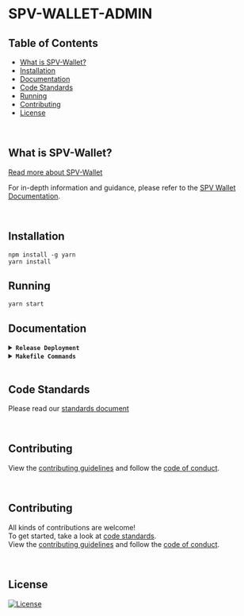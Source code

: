 # SPV-WALLET-ADMIN

## Table of Contents
- [What is SPV-Wallet?](#what-is-spv-wallet)
- [Installation](#installation)
- [Documentation](#documentation)
- [Code Standards](#code-standards)
- [Running](#running)
- [Contributing](#contributing)
- [License](#license)

<br />

## What is SPV-Wallet?
[Read more about SPV-Wallet](https://github.com/bitcoin-sv/spv-wallet/blob/main/README.md)

For in-depth information and guidance, please refer to the [SPV Wallet Documentation](https://docs.bsvblockchain.org/network-topology/applications/spv-wallet).

<br />

## Installation
```shell
npm install -g yarn
yarn install
```

## Running
```shell
yarn start
```

## Documentation
<details>
<summary><strong><code>Release Deployment</code></strong></summary>
<br/>

[goreleaser](https://github.com/goreleaser/goreleaser) for easy binary or library deployment to GitHub and can be installed via: `brew install goreleaser`.

The [.goreleaser.yml](.goreleaser.yml) file is used to configure [goreleaser](https://github.com/goreleaser/goreleaser).

Use `make release-snap` to create a snapshot version of the release, and finally `make release` to ship to production.
</details>

<details>
<summary><strong><code>Makefile Commands</code></strong></summary>
<br/>

View all `makefile` commands
```shell script
make help
```

List of all current commands:
```text
audit                         Checks for any packages that are vulnerable
clean                         Remove previous builds and any test cache data
help                          Show this help message
install                       Install the application
install-all-contributors      Installs all contributors locally
outdated                      Checks for any outdated packages
release                       Full production release (creates release in GitHub)
release-snap                  Test the full release (build binaries)
release-test                  Full production test release (everything except deploy)
replace-version               Replaces the version in HTML/JS (pre-deploy)
start                         Starts the console
tag                           Generate a new tag and push (tag version=0.0.0)
tag-remove                    Remove a tag if found (tag-remove version=0.0.0)
tag-update                    Update an existing tag to current commit (tag-update version=0.0.0)
update-contributors           Regenerates the contributors html/list
```
</details>

<br />

## Code Standards
Please read our [standards document](.github/CODE_STANDARDS.md)

<br />

## Contributing
View the [contributing guidelines](.github/CODE_STANDARDS.md#3-contributing) and follow the [code of conduct](.github/CODE_OF_CONDUCT.md).

<br/>

## Contributing
All kinds of contributions are welcome!
<br/>
To get started, take a look at [code standards](.github/CODE_STANDARDS.md).
<br/>
View the [contributing guidelines](.github/CODE_STANDARDS.md#3-contributing) and follow the [code of conduct](.github/CODE_OF_CONDUCT.md).

<br/>

## License
[![License](https://img.shields.io/github/license/bitcoin-sv/spv-wallet-admin.svg?style=flat&v=1)](LICENSE)
